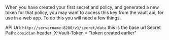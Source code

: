 When you have created your first secret and policy, and generated a new token for that policy, you may want to access this key from the vault api, for use in a web app. To do this you will need a few things.

API Url: `http://servername:8200/v1/secret/data` this is the base url
Secret Path: `obsidian`
header: X-Vault-Token = "token created earlier"